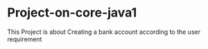 # Project-on-core-java1
This Project is about Creating a bank account according to the user requirement


